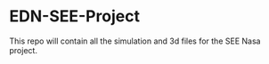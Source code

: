 # EDN-SEE-Project

This repo will contain all the simulation and 3d files for the SEE Nasa project.
